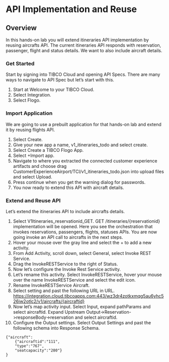 # API Implementation and Reuse

## Overview
In this hands-on lab you will extend itineraries API implementation by reusing aircrafts API.  The current itineraries API responds with reservation, passenger, flight and status details.  We want to also include aircraft details.  

### Get Started

Start by signing into TIBCO Cloud and opening API Specs.  There are many ways to navigate to API Spec but let’s start with this.

1)	Start at Welcome to your TIBCO Cloud.
2)	Select Integration.
3)	Select Flogo.

### Import Application
We are going to use a prebuilt application for that hands-on lab and extend it by reusing flights API. 

1)	Select Create.
2)	Give your new app a name, v1_itineraries_todo and select create.
3)	Select Create a TIBCO Flogo App.
4)	Select +Import app.
5)	Navigate to where you extracted the connected customer experience artifacts and choose drag CustomerExperienceAirport/TCI/v1_itineraries_todo.json into upload files and select Upload. 
6)	Press continue when you get the warning dialog for passwords.
7)	You now ready to extend this API with aircraft details.
  
### Extend and Reuse API
Let’s extend the itineraries API to include aircrafts details.

1)	Select V1Itineraries_reservationid_GET.  GET /itineraries/{reservationid} implementation will be opened.  Here you see the orchestration that invokes reservations, passengers, flights, statuses APIs.  You are now going invoke an API call to aircrafts in the next steps.
2)	Hover your mouse over the gray line and select the + to add a new activity.
3)	From Add Activity, scroll down, select General, select Invoke REST Service. 
4)	Drag the InvokeRESTService to the right of Status.
5)	Now let’s configure the Invoke Rest Service activity.  
6)	Let’s rename this activity.  Select InvokeRESTService, hover your mouse over the name InvokeRESTService and select the edit icon.  
7)	Rename InvokeRESTService Aircraft.
8)  Select setting and past the following URL in URL.
  https://integration.cloud.tibcoapps.com:443/wz3dr4zotkxmqg5au6yhc526iw2otlc2/v1/aircrafts/{aircraftid}
9)  Now let’s map activity input.  Select Input, expand pathParams and select aircraftid.   Expand Upstream Output->Reservation->responseBody->reservation and select aircraftid.
10) Configure the Output settings.  Select Output Settings and past the following schema into Response Schema.
```
{"aircraft":
    {"aircraftid":"111",
    "type":"767",
    "seatcapacity":"280"}
}
```

